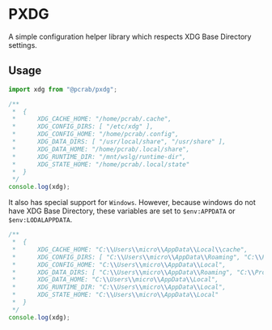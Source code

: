 # PXDG

A simple configuration helper library which respects XDG Base Directory settings.

## Usage

```typescript
import xdg from "@pcrab/pxdg";

/**
 *  {
 *      XDG_CACHE_HOME: "/home/pcrab/.cache",
 *      XDG_CONFIG_DIRS: [ "/etc/xdg" ],
 *      XDG_CONFIG_HOME: "/home/pcrab/.config",
 *      XDG_DATA_DIRS: [ "/usr/local/share", "/usr/share" ],
 *      XDG_DATA_HOME: "/home/pcrab/.local/share",
 *      XDG_RUNTIME_DIR: "/mnt/wslg/runtime-dir",
 *      XDG_STATE_HOME: "/home/pcrab/.local/state"
 *  }
 */
console.log(xdg);
```

It also has special support for `Windows`. However, because windows do not have
XDG Base Directory, these variables are set to `$env:APPDATA` or
`$env:LODALAPPDATA`.

```typescript
/**
 *  {
 *      XDG_CACHE_HOME: "C:\\Users\\micro\\AppData\\Local\\cache",
 *      XDG_CONFIG_DIRS: [ "C:\\Users\\micro\\AppData\\Roaming", "C:\\ProgramData" ],
 *      XDG_CONFIG_HOME: "C:\\Users\\micro\\AppData\\Local",
 *      XDG_DATA_DIRS: [ "C:\\Users\\micro\\AppData\\Roaming", "C:\\ProgramData" ],
 *      XDG_DATA_HOME: "C:\\Users\\micro\\AppData\\Local",
 *      XDG_RUNTIME_DIR: "C:\\Users\\micro\\AppData\\Local",
 *      XDG_STATE_HOME: "C:\\Users\\micro\\AppData\\Local"
 *  }
 */
console.log(xdg);
```
